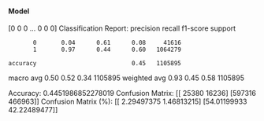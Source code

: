 #### Model
[0 0 0 ... 0 0 0]
Classification Report:
              precision    recall  f1-score   support

           0       0.04      0.61      0.08     41616
           1       0.97      0.44      0.60   1064279

    accuracy                           0.45   1105895
   macro avg       0.50      0.52      0.34   1105895
weighted avg       0.93      0.45      0.58   1105895

Accuracy: 0.4451986852278019
Confusion Matrix:
[[ 25380  16236]
 [597316 466963]]
Confusion Matrix (%):
[[ 2.29497375  1.46813215]
 [54.01199933 42.22489477]]
